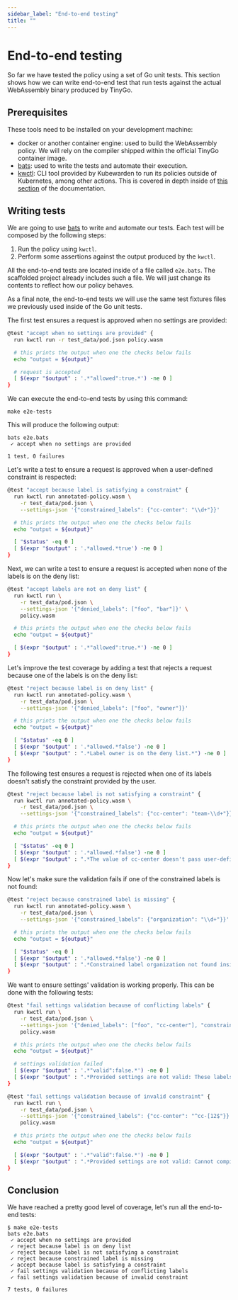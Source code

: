 ```yaml
---
sidebar_label: "End-to-end testing"
title: ""
---
```


# End-to-end testing

So far we have tested the policy using a set of Go unit tests. This section shows
how we can write end-to-end test that run tests against the actual WebAssembly
binary produced by TinyGo.

## Prerequisites

These tools need to be installed on your development machine:

* docker or another container engine: used to build the WebAssembly
  policy. We will rely on the compiler shipped within the official
  TinyGo container image.
* [bats](https://github.com/bats-core/bats-core): used to write the
  tests and automate their execution.
* [kwctl](https://github.com/kubewarden/kwctl/releases): CLI tool
  provided by Kubewarden to run its policies outside of Kubernetes,
  among other actions. This is covered in depth inside of [this
  section](/testing-policies/01-intro.md) of the documentation.

## Writing tests

We are going to use [bats](https://github.com/bats-core/bats-core) to write and
automate our tests. Each test will be composed by the following steps:

1. Run the policy using `kwctl`.
1. Perform some assertions against the output produced by the
  `kwctl`.

All the end-to-end tests are located inside of a file called `e2e.bats`. The
scaffolded project already includes such a file. We will just change its
contents to reflect how our policy behaves.

As a final note, the end-to-end tests we will use the same test fixtures files
we previously used inside of the Go unit tests.

The first test ensures a request is approved when no settings are provided:

```bash
@test "accept when no settings are provided" {
  run kwctl run -r test_data/pod.json policy.wasm

  # this prints the output when one the checks below fails
  echo "output = ${output}"

  # request is accepted
  [ $(expr "$output" : '.*"allowed":true.*') -ne 0 ]
}
```

We can execute the end-to-end tests by using this command:

```shell
make e2e-tests
```

This will produce the following output:

```shell
bats e2e.bats
 ✓ accept when no settings are provided

1 test, 0 failures
```

Let's write a test to ensure a request is approved when a user-defined constraint
is respected:

```bash
@test "accept because label is satisfying a constraint" {
  run kwctl run annotated-policy.wasm \
    -r test_data/pod.json \
    --settings-json '{"constrained_labels": {"cc-center": "\\d+"}}'

  # this prints the output when one the checks below fails
  echo "output = ${output}"

  [ "$status" -eq 0 ]
  [ $(expr "$output" : '.*allowed.*true') -ne 0 ]
}
```

Next, we can write a test to ensure a request is accepted when none of the
labels is on the deny list:

```bash
@test "accept labels are not on deny list" {
  run kwctl run \
    -r test_data/pod.json \
    --settings-json '{"denied_labels": ["foo", "bar"]}' \
    policy.wasm

  # this prints the output when one the checks below fails
  echo "output = ${output}"

  [ $(expr "$output" : '.*"allowed":true.*') -ne 0 ]
}
```

Let's improve the test coverage by adding a test that rejects a request
because one of the labels is on the deny list:

```bash
@test "reject because label is on deny list" {
  run kwctl run annotated-policy.wasm \
    -r test_data/pod.json \
    --settings-json '{"denied_labels": ["foo", "owner"]}'

  # this prints the output when one the checks below fails
  echo "output = ${output}"

  [ "$status" -eq 0 ]
  [ $(expr "$output" : '.*allowed.*false') -ne 0 ]
  [ $(expr "$output" : ".*Label owner is on the deny list.*") -ne 0 ]
}
```

The following test ensures a request is rejected when one of its labels doesn't
satisfy the constraint provided by the user.

```bash
@test "reject because label is not satisfying a constraint" {
  run kwctl run annotated-policy.wasm \
    -r test_data/pod.json \
    --settings-json '{"constrained_labels": {"cc-center": "team-\\d+"}}'

  # this prints the output when one the checks below fails
  echo "output = ${output}"

  [ "$status" -eq 0 ]
  [ $(expr "$output" : '.*allowed.*false') -ne 0 ]
  [ $(expr "$output" : ".*The value of cc-center doesn't pass user-defined constraint.*") -ne 0 ]
}
```

Now let's make sure the validation fails if one of the constrained labels is
not found:

```bash
@test "reject because constrained label is missing" {
  run kwctl run annotated-policy.wasm \
    -r test_data/pod.json \
    --settings-json '{"constrained_labels": {"organization": "\\d+"}}'

  # this prints the output when one the checks below fails
  echo "output = ${output}"

  [ "$status" -eq 0 ]
  [ $(expr "$output" : '.*allowed.*false') -ne 0 ]
  [ $(expr "$output" : ".*Constrained label organization not found inside of Pod.*") -ne 0 ]
}
```

We want to ensure settings' validation is working properly. This can be done
with the following tests:

```bash
@test "fail settings validation because of conflicting labels" {
  run kwctl run \
    -r test_data/pod.json \
    --settings-json '{"denied_labels": ["foo", "cc-center"], "constrained_labels": {"cc-center": "^cc-\\d+$"}}' \
    policy.wasm

  # this prints the output when one the checks below fails
  echo "output = ${output}"

  # settings validation failed
  [ $(expr "$output" : '.*"valid":false.*') -ne 0 ]
  [ $(expr "$output" : ".*Provided settings are not valid: These labels cannot be constrained and denied at the same time: Set{cc-center}.*") -ne 0 ]
}

@test "fail settings validation because of invalid constraint" {
  run kwctl run \
    -r test_data/pod.json \
    --settings-json '{"constrained_labels": {"cc-center": "^cc-[12$"}}' \
    policy.wasm

  # this prints the output when one the checks below fails
  echo "output = ${output}"

  [ $(expr "$output" : '.*"valid":false.*') -ne 0 ]
  [ $(expr "$output" : ".*Provided settings are not valid: Cannot compile regexp.*") -ne 0 ]
}
```

## Conclusion

We have reached a pretty good level of coverage, let's run all the end-to-end
tests:

```shell
$ make e2e-tests
bats e2e.bats
 ✓ accept when no settings are provided
 ✓ reject because label is on deny list
 ✓ reject because label is not satisfying a constraint
 ✓ reject because constrained label is missing
 ✓ accept because label is satisfying a constraint
 ✓ fail settings validation because of conflicting labels
 ✓ fail settings validation because of invalid constraint

7 tests, 0 failures
```
